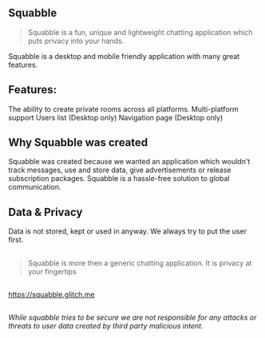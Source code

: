 ## Squabble

> Squabble is a fun, unique and lightweight chatting application which puts privacy into your hands. 

Squabble is a desktop and mobile friendly application with many great features.
## Features:
The ability to create private rooms across all platforms.
Multi-platform support
Users list (Desktop only)
Navigation page (Desktop only)

## Why Squabble was created
Squabble was created because we wanted an application which wouldn't track messages, use and store data, give advertisements or release subscription packages. Squabble is a hassle-free solution to global communication.

## Data & Privacy
Data is not stored, kept or used in anyway. We always try to put the user first.
##
> Squabble is more then a generic chatting application. It is privacy at your fingertips

##
https://squabble.glitch.me

##

*While squabble tries to be secure we are not responsible for any attacks or threats to user data created by third party malicious intent.*
